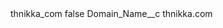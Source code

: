 <?xml version="1.0" encoding="UTF-8"?>
<CustomMetadata xmlns="http://soap.sforce.com/2006/04/metadata" xmlns:xsi="http://www.w3.org/2001/XMLSchema-instance" xmlns:xsd="http://www.w3.org/2001/XMLSchema">
    <label>thnikka_com</label>
    <protected>false</protected>
    <values>
        <field>Domain_Name__c</field>
        <value xsi:type="xsd:string">thnikka.com</value>
    </values>
</CustomMetadata>
